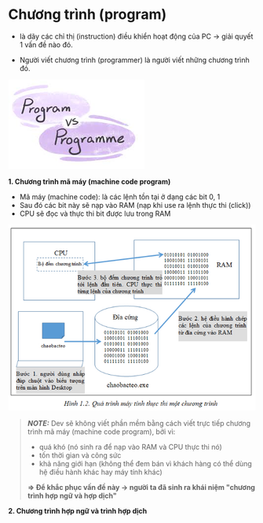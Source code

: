 # Chương trình (program)

- là dãy các chỉ thị (instruction) điều khiển hoạt động của PC -> giải quyết 1 vấn đề nào đó.

- Người viết chương trình (programmer) là người viết những chương trình đó.

![alt text](image/program-proramme.png)

**1. Chương trình mã máy (machine code program)**

- Mã máy (machine code): là các lệnh tồn tại ở dạng các bit 0, 1
- Sau đó các bit này sẽ nạp vào RAM (nạp khi use ra lệnh thực thi (click))
- CPU sẽ đọc và thực thi bit được lưu trong RAM

![alt text](image/machine-code-program.png)

> **_NOTE:_** Dev sẽ không viết phần mềm bằng cách viết trực tiếp chương trình mã máy (machine code program), bởi vì:
>
> - quá khó (nó sinh ra để nạp vào RAM và CPU thực thi nó)
> - tốn thời gian và công sức
> - khả năng giới hạn (không thể đem bán vì khách hàng có thể dùng hệ điều hành khác hay máy tính khác)
>
> **=> Để khắc phục vấn đề này -> người ta đã sinh ra khái niệm "chương trình hợp ngữ và hợp dịch"**

**2. Chương trình hợp ngữ và trình hợp dịch**
